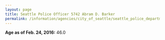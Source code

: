 ```yaml
---
layout: page
title: Seattle Police Officer 5742 Abram D. Barker
permalink: /information/agencies/city_of_seattle/seattle_police_department/copbook/5742/
---
```


**Age as of Feb. 24, 2016:** 46.0
